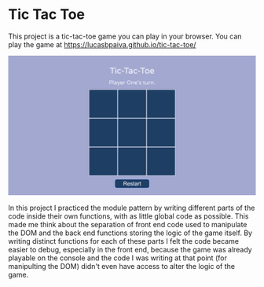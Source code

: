 # Tic Tac Toe

This project is a tic-tac-toe game you can play in your browser. You can play the game at https://lucasbpaiva.github.io/tic-tac-toe/

![tic-tac-toe-demo](./images/tic-tac-toe-screenshot.png)

In this project I practiced the module pattern by writing different parts of the code inside their own functions, with as little global code as possible. This made me think about the separation of front end code used to manipulate the DOM and the back end functions storing the logic of the game itself. By writing distinct functions for each of these parts I felt the code became easier to debug, especially in the front end, because the game was already playable on the console and the code I was writing at that point (for manipulting the DOM) didn't even have access to alter the logic of the game.